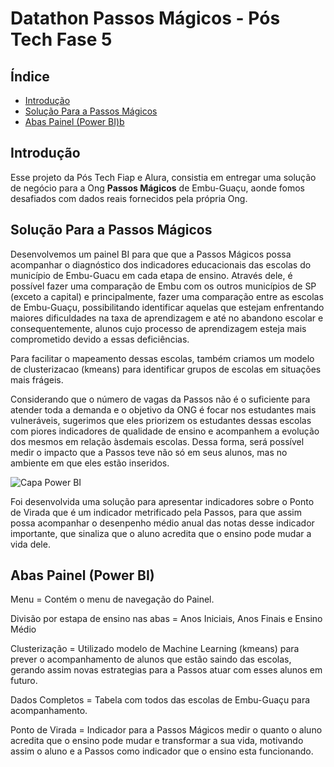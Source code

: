 # Datathon Passos Mágicos - Pós Tech Fase 5

## Índice

- [Introdução](#Introdução)
- [Solução Para a Passos Mágicos](#solução-para-a-passos-mágicos)
- [Abas Painel (Power BI)b](#abas-painel-power-bi)

## Introdução

Esse projeto da Pós Tech Fiap e Alura, consistia em entregar uma solução de negócio para a Ong **Passos Mágicos** de Embu-Guaçu, aonde fomos desafiados com dados reais fornecidos pela própria Ong.

## Solução Para a Passos Mágicos

Desenvolvemos um painel BI para que que a Passos Mágicos possa acompanhar o diagnóstico dos indicadores educacionais das escolas do município de Embu-Guacu em cada etapa de ensino. Através dele, é possível fazer uma comparação de Embu com os outros municípios de SP (exceto a capital) e principalmente,  fazer uma comparação entre as escolas de Embu-Guaçu, possibilitando identificar aquelas que estejam enfrentando maiores dificuldades na taxa de aprendizagem e até no abandono escolar e consequentemente, alunos cujo processo de aprendizagem esteja mais comprometido devido a essas deficiências. 

Para facilitar o mapeamento dessas escolas, também criamos um modelo de clusterizacao (kmeans) para identificar grupos de escolas em situações mais frágeis. 

Considerando que o número de vagas da Passos não é o suficiente para atender toda a demanda e o objetivo da ONG é focar nos estudantes mais vulneráveis, sugerimos que eles priorizem os estudantes dessas escolas com piores indicadores de qualidade de ensino e acompanhem a evolução dos mesmos em relação àsdemais escolas. Dessa forma, será possível medir o impacto que a Passos teve não só em seus alunos, mas no ambiente em que eles estão inseridos.

![Capa Power BI](https://drive.google.com/file/d/1_Q5WLhh2N8_Ntrh31Z9tPdJiieNCoIww/view?usp=sharing)

Foi desenvolvida uma solução para apresentar indicadores sobre o Ponto de Virada que é um indicador metrificado pela Passos, para que assim possa acompanhar o desenpenho médio anual das notas desse indicador importante, que sinaliza que o aluno acredita que o ensino pode mudar a vida dele.

## Abas Painel (Power BI)

Menu = Contém o menu de navegação do Painel.

Divisão por estapa de ensino nas abas = Anos Iniciais, Anos Finais e Ensino Médio

Clusterização = Utilizado modelo de Machine Learning (kmeans) para prever o acompanhamento de alunos que estão saindo das escolas, gerando assim novas estrategias para a Passos atuar com esses alunos em futuro.

Dados Completos = Tabela com todos das escolas de Embu-Guaçu para acompanhamento.

Ponto de Virada = Indicador para a Passos Mágicos medir o quanto o aluno acredita que o ensino pode mudar e transformar a sua vida, motivando assim o aluno e a Passos como indicador que o ensino esta funcionando.






